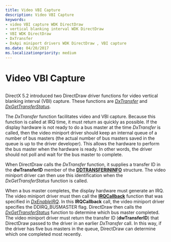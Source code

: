 ```yaml
---
title: Video VBI Capture
description: Video VBI Capture
keywords:
- video VBI capture WDK DirectDraw
- vertical blanking interval WDK DirectDraw
- VBI WDK DirectDraw
- DxTransfer
- DxApi miniport drivers WDK DirectDraw , VBI capture
ms.date: 04/20/2017
ms.localizationpriority: medium
---
```


# Video VBI Capture


## <span id="ddk_video_vbi_capture_gg"></span><span id="DDK_VIDEO_VBI_CAPTURE_GG"></span>


DirectX 5.2 introduced two DirectDraw driver functions for video vertical blanking interval (VBI) capture. These functions are [*DxTransfer*](/windows/win32/api/dxmini/nc-dxmini-pdx_transfer) and [*DxGetTransferStatus*](/windows/win32/api/dxmini/nc-dxmini-pdx_gettransferstatus).

The *DxTransfer* function facilitates video and VBI capture. Because this function is called at IRQ time, it must return as quickly as possible. If the display hardware is not ready to do a bus master at the time *DxTransfer* is called, then the video miniport driver should keep an internal queue of a number of bus masters (the actual number of bus masters saved in the queue is up to the driver developer). This allows the hardware to perform the bus master when the hardware is ready. In other words, the driver should not poll and wait for the bus master to complete.

When DirectDraw calls the *DxTransfer* function, it supplies a transfer ID in the **dwTransferID** member of the [**DDTRANSFERININFO**](/windows/win32/api/dxmini/ns-dxmini-ddtransferininfo) structure. The video miniport driver can then use this identification when the *DxGetTransferStatus* function is called.

When a bus master completes, the display hardware must generate an IRQ. The video miniport driver must then call the [**IRQCallback**](/windows/win32/api/dxmini/nc-dxmini-pdx_irqcallback) function that was specified in [*DxEnableIRQ*](/windows/win32/api/dxmini/nc-dxmini-pdx_enableirq). In this **IRQCallback** call, the video miniport driver specifies the DDIRQ\_BUSMASTER flag. DirectDraw then calls the [*DxGetTransferStatus*](/windows/win32/api/dxmini/nc-dxmini-pdx_gettransferstatus) function to determine which bus master completed. The video miniport driver must return the transfer ID (**dwTransferID**) that DirectDraw passed to the driver in an earlier *DxTransfer* call. In this way, if the driver has five bus masters in the queue, DirectDraw can determine which one completed most recently.

 

